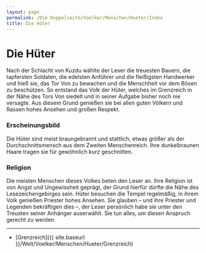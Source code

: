 ```yaml
---
layout: page
permalink: /Die Doppelseite/Voelker/Menschen/Hueter/Index
title: Die Hüter
---
```


# Die Hüter

Nach der Schlacht von Kuzdu wählte der Leser die treuesten Bauern, die tapfersten Soldaten, die edelsten Anführer und die fleißigsten Handwerker und hieß sie, das Tor Von zu bewachen und die Menschheit vor dem Bösen zu beschützen. So entstand das Volk der Hüter, welches im Grenzreich in der Nähe des Tors Von siedelt und in seiner Aufgabe bisher noch nie versagte. Aus diesem Grund genießen sie bei allen guten Völkern und Rassen hohes Ansehen und großen Respekt.

### Erscheinungsbild

Die Hüter sind meist braungebrannt und stattlich, etwas größer als der Durchschnittsmensch aus dem Zweiten Menschenreich. Ihre dunkelbraunen Haare tragen sie für gewöhnlich kurz geschnitten.

### Religion

Die meisten Menschen dieses Volkes beten den Leser an. Ihre Religion ist von Angst und Ungewissheit geprägt, der Grund hierfür dürfte die Nähe des Lesezeichengebirges sein. Hüter besuchen die Tempel regelmäßig, in ihrem Volk genießen Priester hohes Ansehen. Sie glauben &ndash; und ihre Priester und Legenden bekräftigen dies &ndash;, der Leser persönlich habe sie unter den Treusten seiner Anhänger auserwählt. Sie tun alles, um diesen Anspruch gerecht zu werden.


***
- [Grenzreich]({{ site.baseurl }}/Welt/Voelker/Menschen/Hueter/Grenzreich)

